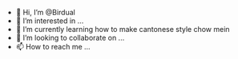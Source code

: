 - 👋 Hi, I’m @Birdual
- 👀 I’m interested in ...
- 🌱 I’m currently learning how to make cantonese style chow mein
- 💞️ I’m looking to collaborate on ...
- 📫 How to reach me ...

<!---
Birdual/Birdual is a ✨ special ✨ repository because its `README.md` (this file) appears on your GitHub profile.
You can click the Preview link to take a look at your changes.
--->
